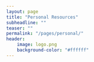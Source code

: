 ```yaml
---
layout: page
title: "Personal Resources"
subheadline: ""
teaser: ""
permalink: "/pages/personal/"
header:
	image: logo.png
    background-color: "#ffffff"
---
```


